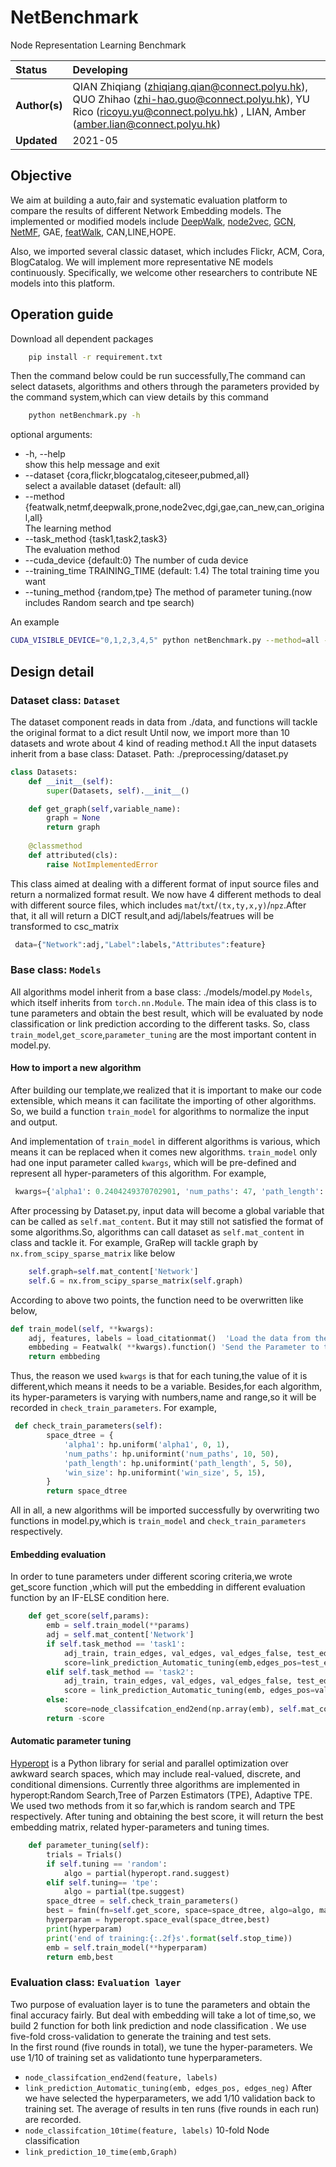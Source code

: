 # NetBenchmark
Node Representation Learning Benchmark


| Status        | Developing      |
:-------------- |:---------------------------------------------------- |
| **Author(s)** | QIAN Zhiqiang (zhiqiang.qian@connect.polyu.hk), QUO Zhihao (zhi-hao.guo@connect.polyu.hk), YU Rico (ricoyu.yu@connect.polyu.hk) , LIAN, Amber (amber.lian@connect.polyu.hk) |
| **Updated**   | 2021-05                                           |


## Objective

We aim at building a auto,fair and systematic evaluation platform to compare the results of different Network Embedding models. 
The implemented or modified models include [DeepWalk](https://github.com/phanein/deepwalk),  [node2vec](https://github.com/aditya-grover/node2vec), 
[GCN](https://github.com/tkipf/gcn), [NetMF](https://github.com/xptree/NetMF), GAE, [featWalk](https://github.com/xhuang31/FeatWalk_AAAI19), CAN,LINE,HOPE.

Also, we imported several classic dataset, which includes Flickr, ACM, Cora, BlogCatalog.
We will implement more representative NE models continuously. 
Specifically, we welcome other researchers to contribute NE models into this platform.


## Operation guide 

Download all dependent packages
```bash
    pip install -r requirement.txt
```

Then the command below could be run successfully,The command can select datasets,
algorithms and others through the parameters provided by the command system,which can view details by this command
```bash
    python netBenchmark.py -h
```
optional arguments:

- -h, --help           
  show this help message and exit
-  --dataset {cora,flickr,blogcatalog,citeseer,pubmed,all}      
   select a available dataset (default: all)
-  --method {featwalk,netmf,deepwalk,prone,node2vec,dgi,gae,can_new,can_original,all}         
   The learning method
-  --task_method {task1,task2,task3}       
   The evaluation method
-  --cuda_device {default:0}
   The number of cuda device
-  --training_time TRAINING_TIME (default: 1.4)
   The total training time you want
-  --tuning_method {random,tpe} 
   The method of parameter tuning.(now includes Random search and tpe search)

An example
```bash
CUDA_VISIBLE_DEVICE="0,1,2,3,4,5" python netBenchmark.py --method=all --dataset=all --task_method=task1 --cuda_device=1 
```


## Design detail
### Dataset class: `Dataset`

The dataset component reads in data from ./data, and functions will tackle the original format to a dict result
Until now, we import more than 10 datasets and wrote about 4 kind of reading method.t
All the input datasets inherit from a base class: Dataset.
Path:  ./preprocessing/dataset.py
```python
class Datasets:
    def __init__(self):
        super(Datasets, self).__init__()

    def get_graph(self,variable_name):
        graph = None
        return graph
    
    @classmethod
    def attributed(cls):
        raise NotImplementedError
```
This class aimed at dealing with a different format of input source files and return a normalized format result. 
We now have 4 different methods to deal with different source files, which includes `mat`/`txt`/`(tx,ty,x,y)`/`npz`.After that, it all will return a DICT result,and adj/labels/featrues will be transformed to csc_matrix
```python
 data={"Network":adj,"Label":labels,"Attributes":feature}
```

### Base class: `Models`
All algorithms model inherit from a base class: ./models/model.py `Models`, which itself inherits from `torch.nn.Module`.
The main idea of this class is to tune parameters and obtain the best result, which will be evaluated by node classification or link prediction according to the different tasks.
So, class `train_model`,`get_score`,`parameter_tuning` are the most important content in model.py.
#### How to import a new algorithm
After building our template,we realized that it is important to make our code extensible, which means it can facilitate the importing of other algorithms.
So, we build a function `train_model` for algorithms to normalize the input and output.

And implementation of `train_model` in different algorithms is various, which means it can be replaced when it comes new algorithms.
`train_model` only had one input parameter called `kwargs`, which will be pre-defined and represent all hyper-parameters of this algorithm.
For example,  
```python
 kwargs={'alpha1': 0.2404249370702901, 'num_paths': 47, 'path_length': 48, 'win_size': 14}
```
After processing by Dataset.py, input data will become a global variable that can be called as `self.mat_content`.
But it may still not satisfied the format of some algorithms.So, algorithms can call dataset as `self.mat_content` in class and tackle it.
For example, GraRep will tackle graph by `nx.from_scipy_sparse_matrix` like below
```python
    self.graph=self.mat_content['Network']
    self.G = nx.from_scipy_sparse_matrix(self.graph)
```
According to above two points, the function need to be overwritten like below,
```python
def train_model(self, **kwargs):
    adj, features, labels = load_citationmat()  'Load the data from the Dictionary and Preprocess'
    embbeding = Featwalk( **kwargs).function() 'Send the Parameter to the Algorithm'
    return embbeding

```
Thus, the reason we used `kwargs` is that for each tuning,the value of it is different,which means it needs to be a variable.
Besides,for each algorithm, its hyper-parameters is varying with numbers,name and range,so it will be recorded in `check_train_parameters`.
For example,
```python
 def check_train_parameters(self):
        space_dtree = {
            'alpha1': hp.uniform('alpha1', 0, 1),
            'num_paths': hp.uniformint('num_paths', 10, 50),
            'path_length': hp.uniformint('path_length', 5, 50),
            'win_size': hp.uniformint('win_size', 5, 15),
        }
        return space_dtree
```
All in all, a new algorithms will be imported successfully by overwriting two functions in model.py,which is `train_model` and `check_train_parameters` respectively.
#### Embedding evaluation

In order to tune parameters under different scoring criteria,we wrote get_score function ,which will put the embedding in different evaluation function by an IF-ELSE condition here.
```python
    def get_score(self,params):
        emb = self.train_model(**params)
        adj = self.mat_content['Network']
        if self.task_method == 'task1':
            adj_train, train_edges, val_edges, val_edges_false, test_edges, test_edges_false = pre.mask_val_test_edges(adj)
            score=link_prediction_Automatic_tuning(emb,edges_pos=test_edges,edges_neg=test_edges_false)
        elif self.task_method == 'task2':
            adj_train, train_edges, val_edges, val_edges_false, test_edges, test_edges_false = pre.mask_val_test_edges(adj)
            score = link_prediction_Automatic_tuning(emb, edges_pos=val_edges, edges_neg=val_edges_false)
        else:
            score=node_classifcation_end2end(np.array(emb), self.mat_content['Label'])
        return -score
```
#### Automatic parameter tuning

[Hyperopt](http://proceedings.mlr.press/v28/bergstra13.pdf) is a Python library for serial and parallel optimization over awkward search spaces, which may include real-valued, discrete, and conditional dimensions.
Currently three algorithms are implemented in hyperopt:Random Search,Tree of Parzen Estimators (TPE), Adaptive TPE. 
We used two methods from it so far,which is random search and TPE respectively.
After tuning and obtaining the best score, it will return the best embedding matrix, related hyper-parameters and tuning times.
```python
    def parameter_tuning(self):
        trials = Trials()
        if self.tuning == 'random':
            algo = partial(hyperopt.rand.suggest)
        elif self.tuning== 'tpe':
            algo = partial(tpe.suggest)
        space_dtree = self.check_train_parameters()
        best = fmin(fn=self.get_score, space=space_dtree, algo=algo, max_evals=1000, trials=trials, timeout=self.stop_time)
        hyperparam = hyperopt.space_eval(space_dtree,best)
        print(hyperparam)
        print('end of training:{:.2f}s'.format(self.stop_time))
        emb = self.train_model(**hyperparam)
        return emb,best
```

### Evaluation class: `Evaluation layer`
Two purpose of evaluation layer is to tune the parameters and obtain the final accuracy fairly.
But deal with embedding will take a lot of time,so, we build 2 function for both link prediction and node classification .
We use five-fold cross-validation to generate the training and test sets.  
In the first round (five rounds in total), we tune the hyper-parameters. We use 1/10 of training set as validationto tune hyperparameters. 
- `node_classifcation_end2end(feature, labels)` 
- `link_prediction_Automatic_tuning(emb, edges_pos, edges_neg)` 
After we have selected the hyperparameters, we add 1/10 validation back to training set. The average of results in ten runs (five rounds in each run) are recorded.
- `node_classifcation_10time(feature, labels)` 10-fold Node classification
- `link_prediction_10_time(emb,Graph)` 

